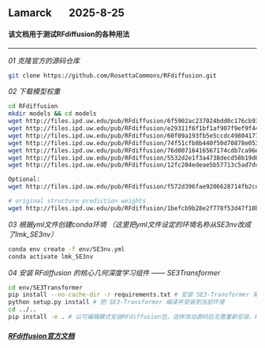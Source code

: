 ## Lamarck &nbsp; &nbsp; &nbsp; 2025-8-25
#### 该文档用于测试RFdiffusion的各种用法
---


*01  克隆官方的源码仓库*
```bash
git clone https://github.com/RosettaCommons/RFdiffusion.git
```

*02  下载模型权重*
```bash
cd RFdiffusion
mkdir models && cd models
wget http://files.ipd.uw.edu/pub/RFdiffusion/6f5902ac237024bdd0c176cb93063dc4/Base_ckpt.pt
wget http://files.ipd.uw.edu/pub/RFdiffusion/e29311f6f1bf1af907f9ef9f44b8328b/Complex_base_ckpt.pt
wget http://files.ipd.uw.edu/pub/RFdiffusion/60f09a193fb5e5ccdc4980417708dbab/Complex_Fold_base_ckpt.pt
wget http://files.ipd.uw.edu/pub/RFdiffusion/74f51cfb8b440f50d70878e05361d8f0/InpaintSeq_ckpt.pt
wget http://files.ipd.uw.edu/pub/RFdiffusion/76d00716416567174cdb7ca96e208296/InpaintSeq_Fold_ckpt.pt
wget http://files.ipd.uw.edu/pub/RFdiffusion/5532d2e1f3a4738decd58b19d633b3c3/ActiveSite_ckpt.pt
wget http://files.ipd.uw.edu/pub/RFdiffusion/12fc204edeae5b57713c5ad7dcb97d39/Base_epoch8_ckpt.pt

Optional:
wget http://files.ipd.uw.edu/pub/RFdiffusion/f572d396fae9206628714fb2ce00f72e/Complex_beta_ckpt.pt

# original structure prediction weights
wget http://files.ipd.uw.edu/pub/RFdiffusion/1befcb9b28e2f778f53d47f18b7597fa/RF_structure_prediction_weights.pt
```

*03  根据yml文件创建conda环境 （这里把yml文件设定的环境名称从SE3nv改成了lmk_SE3nv）*
```bash
conda env create -f env/SE3nv.yml
conda activate lmk_SE3nv
```

*04  安装 RFdiffusion 的核心几何深度学习组件 —— SE3Transformer*
```bash
cd env/SE3Transformer
pip install --no-cache-dir -r requirements.txt # 安装 SE3-Transformer 需要的 Python 依赖
python setup.py install # 把 SE3-Transformer 编译并安装到当前环境
cd ../..
pip install -e . # 以可编辑模式安装RFdiffusion包，这样改动源码后无需重新安装，Python会直接引用工作区的代码，便于开发与调试。
```

##### [RFdiffusion官方文档](https://github.com/RosettaCommons/RFdiffusion)













